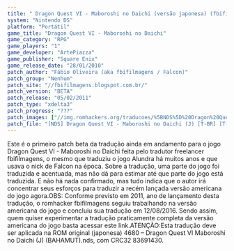 ```yaml
---
title: " Dragon Quest VI - Maboroshi no Daichi (versão japonesa) (fbifilmagens)"
system: "Nintendo DS"
platform: "Portátil"
game_title: "Dragon Quest VI - Maboroshi no Daichi"
game_category: "RPG"
game_players: "1"
game_developer: "ArtePiazza"
game_publisher: "Square Enix"
game_release_date: "28/01/2010"
patch_author: "Fábio Oliveira (aka fbifilmagens / Falcon)"
patch_group: "Nenhum"
patch_site: "//fbifilmagens.blogspot.com.br/"
patch_version: "BETA"
patch_release: "05/02/2011"
patch_type: "xdelta3"
patch_progress: "???"
patch_images: ["//img.romhackers.org/traducoes/%5BNDS%5D%20Dragon%20Quest%20VI%20-%20fbifilmagens%20-%201.png","//img.romhackers.org/traducoes/%5BNDS%5D%20Dragon%20Quest%20VI%20-%20fbifilmagens%20-%202.jpg","//img.romhackers.org/traducoes/%5BNDS%5D%20Dragon%20Quest%20VI%20-%20fbifilmagens%20-%203.jpg"]
patch_file: "[NDS] Dragon Quest VI - Maboroshi no Daichi (J) [T-BR] [T-fbifilmagens G-Nenhum] [V-BETA A-2011].rar"
---
```

Este é o primeiro patch beta da tradução ainda em andamento para o jogo Dragon Quest VI - Maboroshi no Daichi feita pelo tradutor freelancer fbifilmagens, o mesmo que traduziu o jogo Alundra há muitos anos e que usava o nick de Falcon na época. Sobre a tradução, uma parte do jogo foi traduzida e acentuada, mas não dá para estimar até que parte do jogo está traduzida. E não há nada confirmado, mas tudo indica que o autor irá concentrar seus esforços para traduzir a recém lançada versão americana do jogo agora.OBS: Conforme previsto em 2011, ano de lançamento desta tradução, o romhacker fbifilmagens seguiu trabalhando na versão americana do jogo e concluiu sua tradução em 12/08/2016. Sendo assim, quem quiser experimentar a tradução praticamente completa da versão americana do jogo basta acessar este link.ATENÇÃO:Esta tradução deve ser aplicada na ROM original (japonesa) 4680 – Dragon Quest VI Maboroshi no Daichi (J) (BAHAMUT).nds, com CRC32 83691430.